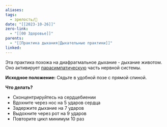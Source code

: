 ```yaml
---
aliases: 
tags:
  - зрелость/🌱
date: "[[2023-10-26]]"
zero-link:
  - "[[00 Здоровье]]"
parents:
  - "[[Практика дыхания|Дыхательные практики]]"
linked:
---
```

Эта практика похожа на диафрагмальное дыхание - дыхание животом. Оно активирует [парасимпатическую](Парасимпатика.md) часть нервной системы.

**Исходное положение:** Сядьте в удобной позе с прямой спиной.

**Что делать?**
- Сконцентрируйтесь на сердцебиении
- Вдохните через нос на 5 ударов сердца
- Задержите дыхание на 7 ударов
- Выдохните через рот на 9 ударов
- Повторите цикл минимум 10 раз